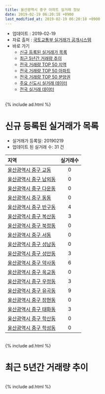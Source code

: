 ```yaml
---
title: 울산광역시 중구 아파트 실거래 정보
date: 2019-02-19 06:20:18 +0900
last_modified_at: 2019-02-19 06:20:18 +0900
---
```


* 업데이트 : 2019-02-19
* 자료 출처 : [국토교통부 실거래가 공개시스템](http://rt.molit.go.kr)
* 바로 가기
    * [신규 등록된 실거래가 목록](#신규-등록된-실거래가-목록)
    * [최근 5년간 거래량 추이](#최근-5년간-거래량-추이)
    * [전국 거래량 TOP 50 지역](https://inasie.github.io/apt-trade-info/최근-3개월-전국에서-가장-거래가-많이-발생한-지역)
    * [전국 거래량 TOP 50 아파트](https://inasie.github.io/apt-trade-info/최근-3개월-전국에서-가장-거래가-많이-발생한-아파트)
    * [전국 거래량 TOP 50 분양권](https://inasie.github.io/apt-trade-info/최근-3개월-전국에서-가장-거래가-많이-발생한-분양권)
    * [주요 신도시 실거래 데이터](https://inasie.github.io/apt-trade-info/주요-신도시)
    * [전국 실거래 데이터](https://inasie.github.io/apt-trade-info/전국)

<br>
{% include ad.html %}
<br>

# 신규 등록된 실거래가 목록
* 실거래가 등록일: 20190219
* 업데이트 된 실거래 수: 31 건


|지역|실거래수|
|:---|:---:|
|[울산광역시 중구 교동](https://inasie.github.io/apt-trade-info/울산광역시-중구-교동)|0|
|[울산광역시 중구 남외동](https://inasie.github.io/apt-trade-info/울산광역시-중구-남외동)|0|
|[울산광역시 중구 다운동](https://inasie.github.io/apt-trade-info/울산광역시-중구-다운동)|0|
|[울산광역시 중구 동동](https://inasie.github.io/apt-trade-info/울산광역시-중구-동동)|0|
|[울산광역시 중구 반구동](https://inasie.github.io/apt-trade-info/울산광역시-중구-반구동)|4|
|[울산광역시 중구 복산동](https://inasie.github.io/apt-trade-info/울산광역시-중구-복산동)|3|
|[울산광역시 중구 북정동](https://inasie.github.io/apt-trade-info/울산광역시-중구-북정동)|0|
|[울산광역시 중구 서동](https://inasie.github.io/apt-trade-info/울산광역시-중구-서동)|0|
|[울산광역시 중구 성남동](https://inasie.github.io/apt-trade-info/울산광역시-중구-성남동)|0|
|[울산광역시 중구 성안동](https://inasie.github.io/apt-trade-info/울산광역시-중구-성안동)|3|
|[울산광역시 중구 약사동](https://inasie.github.io/apt-trade-info/울산광역시-중구-약사동)|6|
|[울산광역시 중구 옥교동](https://inasie.github.io/apt-trade-info/울산광역시-중구-옥교동)|0|
|[울산광역시 중구 우정동](https://inasie.github.io/apt-trade-info/울산광역시-중구-우정동)|3|
|[울산광역시 중구 유곡동](https://inasie.github.io/apt-trade-info/울산광역시-중구-유곡동)|9|
|[울산광역시 중구 장현동](https://inasie.github.io/apt-trade-info/울산광역시-중구-장현동)|0|
|[울산광역시 중구 태화동](https://inasie.github.io/apt-trade-info/울산광역시-중구-태화동)|3|
|[울산광역시 중구 학산동](https://inasie.github.io/apt-trade-info/울산광역시-중구-학산동)|0|
|[울산광역시 중구 학성동](https://inasie.github.io/apt-trade-info/울산광역시-중구-학성동)|0|


<br>
{% include ad.html %}
<br>

# 최근 5년간 거래량 추이


<div style="width:100%;">
    <canvas id="deal_progress" height="200"></canvas>
</div>

<script>
new Chart(document.getElementById("deal_progress"), {
    type: 'line',
    data: {
        labels: ['201402','201403','201404','201405','201406','201407','201408','201409','201410','201411','201412','201501','201502','201503','201504','201505','201506','201507','201508','201509','201510','201511','201512','201601','201602','201603','201604','201605','201606','201607','201608','201609','201610','201611','201612','201701','201702','201703','201704','201705','201706','201707','201708','201709','201710','201711','201712','201801','201802','201803','201804','201805','201806','201807','201808','201809','201810','201811','201812','201901','201902'],
        datasets: [{
            label: '매매',
            pointRadius: 1,
            data: [221, 340, 281, 222, 224, 233, 237, 299, 310, 195, 161, 230, 250, 335, 296, 338, 303, 284, 231, 261, 300, 257, 194, 148, 224, 242, 225, 129, 212, 179, 170, 200, 259, 221, 154, 111, 150, 157, 149, 145, 189, 173, 166, 184, 159, 186, 151, 146, 111, 171, 110, 105, 105, 95, 112, 76, 132, 109, 108, 106, 24],
            borderColor: "rgba(255, 201, 14, 1)",
            backgroundColor: "rgba(255, 201, 14, 0.5)",
            fill: false,
            lineTension: 0
        },{
            label: '전월세',
            pointRadius: 1,
            data: [92, 89, 103, 83, 81, 103, 92, 107, 135, 134, 163, 181, 115, 160, 97, 75, 77, 81, 73, 114, 142, 123, 107, 98, 102, 86, 151, 119, 111, 111, 107, 105, 110, 93, 111, 135, 150, 147, 99, 97, 108, 134, 124, 141, 115, 117, 111, 127, 83, 146, 97, 100, 104, 95, 108, 87, 138, 106, 129, 141, 32],
            borderColor: "rgba(0, 141, 185, 1)",
            backgroundColor: "rgba(0, 141, 185, 0.5)",
            fill: false,
            lineTension: 0
        }
        ]
    },
    options: {
        responsive: true,
        title: {
            display: false
        },
        tooltips: {
            mode: 'index',
            intersect: false
        },
        hover: {
            mode: 'nearest',
            intersect: true
        },
        scales: {
            xAxes: [{
                display: true,
                scaleLabel: {
                    display: true,
                    labelString: '년/월'
                }
            }],
            yAxes: [{
                display: true,
                ticks: {
                    suggestedMin: 0,
                },
                scaleLabel: {
                    display: true,
                    labelString: '실거래 수'
                }
            }]
        }
    }
});

</script>


<br>
{% include ad.html %}
<br>

